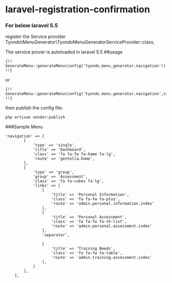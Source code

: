 # laravel-registration-confirmation

### For below laravel 5.5
register the Service provider
Tyondo\MenuGenerator\TyondoMenuGeneratorServiceProvider::class,

The service prover is autoloaded in laravel 5.5
##usage
````
{!! GenerateMenu::generateMenu(config('tyondo_menu_generator.navigation')) !!}
````
or
````
{!! GenerateMenu::generateMenu(config('tyondo_menu_generator.navigation',view.template)) !!}
````
then publish the config file:

````
php artisan vendor:publish
````

###Sample Menu
````
'navigation' => [
        [
            'type' => 'single',
            'title' => 'Dashboard',
            'class' => 'fa fa-fw fa-home fa-lg',
            'route' => 'gentella.home',
        ],
        [
            'type' => 'group',
            'group' => 'Assessment',
            'class' => 'fa fa-cubes fa-lg',
            'links' => [
                [
                    'title' => 'Personal Information',
                    'class' => 'fa fa-fw fa-plus',
                    'route' => 'admin.personal.information.index'
                ],
                [
                    'title' => 'Personal Assessment',
                    'class' => 'fa fa-fw fa-th-list',
                    'route' => 'admin.personal.assessment.index'
                ],
                'separator',

                [
                    'title' => 'Training Needs',
                    'class' => 'fa fa-fw fa-table',
                    'route' => 'admin.training.assessment.index'
                ],
            ]
        ],
    ],
````